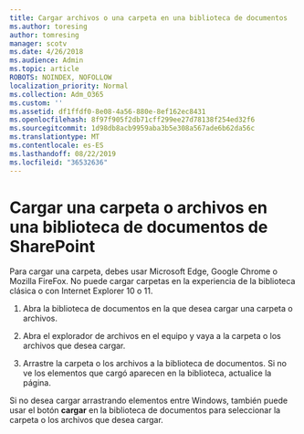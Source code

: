 ```yaml
---
title: Cargar archivos o una carpeta en una biblioteca de documentos
ms.author: toresing
author: tomresing
manager: scotv
ms.date: 4/26/2018
ms.audience: Admin
ms.topic: article
ROBOTS: NOINDEX, NOFOLLOW
localization_priority: Normal
ms.collection: Adm_O365
ms.custom: ''
ms.assetid: df1ffdf0-8e08-4a56-880e-8ef162ec8431
ms.openlocfilehash: 8f97f905f2db71cff299ee27d78138f254ed32f6
ms.sourcegitcommit: 1d98db8acb9959aba3b5e308a567ade6b62da56c
ms.translationtype: MT
ms.contentlocale: es-ES
ms.lasthandoff: 08/22/2019
ms.locfileid: "36532636"
---
```

# <a name="upload-a-folder-or-files-to-a-sharepoint-document-library"></a>Cargar una carpeta o archivos en una biblioteca de documentos de SharePoint

Para cargar una carpeta, debes usar Microsoft Edge, Google Chrome o Mozilla FireFox. No puede cargar carpetas en la experiencia de la biblioteca clásica o con Internet Explorer 10 o 11.
  
1. Abra la biblioteca de documentos en la que desea cargar una carpeta o archivos.
    
2. Abra el explorador de archivos en el equipo y vaya a la carpeta o los archivos que desea cargar.
    
3. Arrastre la carpeta o los archivos a la biblioteca de documentos. Si no ve los elementos que cargó aparecen en la biblioteca, actualice la página. 
    
Si no desea cargar arrastrando elementos entre Windows, también puede usar el botón **cargar** en la biblioteca de documentos para seleccionar la carpeta o los archivos que desea cargar. 
  

